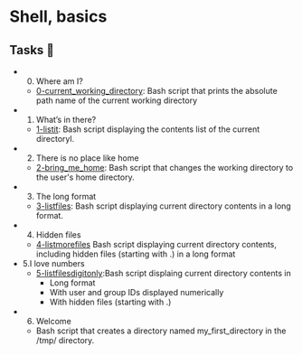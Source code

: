 # Shell, basics

## Tasks 📃

* 0. Where am I?
  * [0-current_working_directory](): Bash script that prints the absolute path name of the current working directory
* 1. What’s in there?
  * [1-listit](): Bash script displaying the contents list of the current directoryl.
* 2. There is no place like home
  * [2-bring_me_home](): Bash script that changes the working directory to the user's home directory.
* 3. The long format
  * [3-listfiles](): Bash script displaying current directory contents in a long format.
* 4. Hidden files
  * [4-listmorefiles]() Bash script displaying current directory contents, including hidden files (starting with .) in a long format
* 5.I love numbers
  * [5-listfilesdigitonly]():Bash script displaing current directory contents in
    * Long format
    * With user and group IDs displayed numerically
    * With hidden files (starting with .)
* 6. Welcome
  * Bash script that creates a directory named my_first_directory in the /tmp/ directory.
